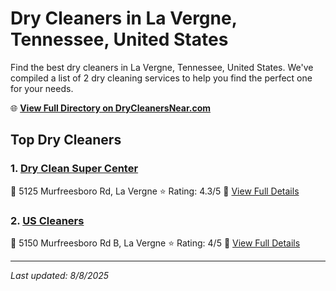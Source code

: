 # Dry Cleaners in La Vergne, Tennessee, United States

Find the best dry cleaners in La Vergne, Tennessee, United States. We've compiled a list of 2 dry cleaning services to help you find the perfect one for your needs.

🌐 **[View Full Directory on DryCleanersNear.com](https://drycleanersnear.com/city/US/Tennessee/La%20Vergne)**

## Top Dry Cleaners

### 1. [Dry Clean Super Center](https://drycleanersnear.com/dryCleaner/6861efad6d1fa2e11f513ae0/dry-clean-super-center)
📍 5125 Murfreesboro Rd, La Vergne
⭐ Rating: 4.3/5
🔗 [View Full Details](https://drycleanersnear.com/dryCleaner/6861efad6d1fa2e11f513ae0/dry-clean-super-center)

### 2. [US Cleaners](https://drycleanersnear.com/dryCleaner/6861efad6d1fa2e11f513c58/us-cleaners)
📍 5150 Murfreesboro Rd B, La Vergne
⭐ Rating: 4/5
🔗 [View Full Details](https://drycleanersnear.com/dryCleaner/6861efad6d1fa2e11f513c58/us-cleaners)


---

*Last updated: 8/8/2025*
